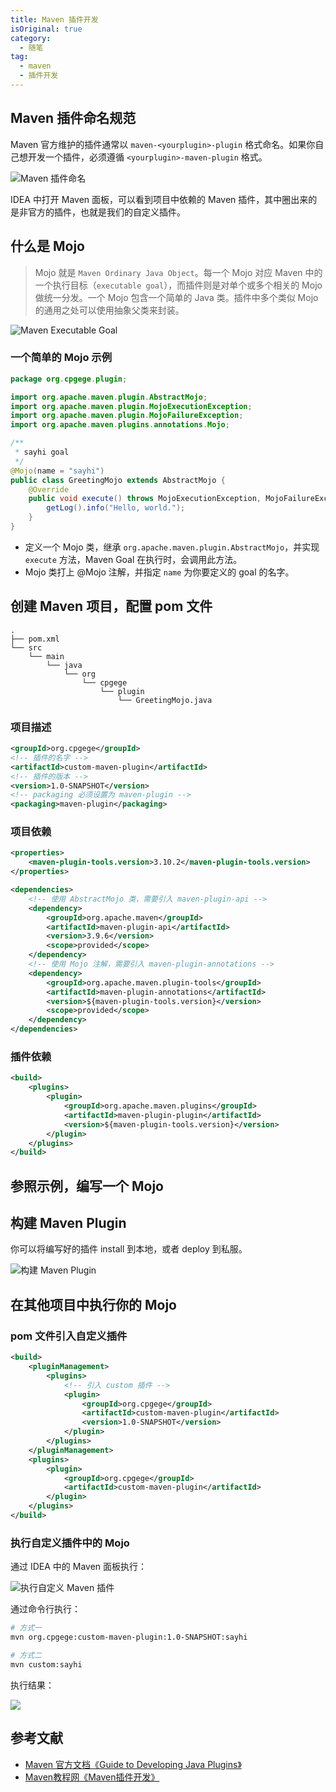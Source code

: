 ```yaml
---
title: Maven 插件开发
isOriginal: true
category:
  - 随笔
tag:
  - maven
  - 插件开发
---
```


## Maven 插件命名规范

Maven 官方维护的插件通常以 `maven-<yourplugin>-plugin` 格式命名。如果你自己想开发一个插件，必须遵循 `<yourplugin>-maven-plugin` 格式。

![Maven 插件命名](./image/Maven插件命名.png)

IDEA 中打开 Maven 面板，可以看到项目中依赖的 Maven 插件，其中圈出来的是非官方的插件，也就是我们的自定义插件。

## 什么是 Mojo

> Mojo 就是 `Maven Ordinary Java Object`。每一个 Mojo 对应 Maven 中的一个执行目标（`executable goal`），而插件则是对单个或多个相关的 Mojo 做统一分发。一个 Mojo 包含一个简单的 Java 类。插件中多个类似 Mojo 的通用之处可以使用抽象父类来封装。

![Maven Executable Goal](./image/Maven-Goal.png)

### 一个简单的 Mojo 示例

```java
package org.cpgege.plugin;

import org.apache.maven.plugin.AbstractMojo;
import org.apache.maven.plugin.MojoExecutionException;
import org.apache.maven.plugin.MojoFailureException;
import org.apache.maven.plugins.annotations.Mojo;

/**
 * sayhi goal
 */
@Mojo(name = "sayhi")
public class GreetingMojo extends AbstractMojo {
    @Override
    public void execute() throws MojoExecutionException, MojoFailureException {
        getLog().info("Hello, world.");
    }
}
```

- 定义一个 Mojo 类，继承 `org.apache.maven.plugin.AbstractMojo`，并实现 `execute` 方法，Maven Goal 在执行时，会调用此方法。
- Mojo 类打上 @Mojo 注解，并指定 `name` 为你要定义的 goal 的名字。

## 创建 Maven 项目，配置 pom 文件

```
.
├── pom.xml
└── src
    └── main
        └── java
            └── org
                └── cpgege
                    └── plugin
                        └── GreetingMojo.java
```

### 项目描述

```xml
<groupId>org.cpgege</groupId>
<!-- 插件的名字 -->
<artifactId>custom-maven-plugin</artifactId>
<!-- 插件的版本 -->
<version>1.0-SNAPSHOT</version>
<!-- packaging 必须设置为 maven-plugin -->
<packaging>maven-plugin</packaging>
```

### 项目依赖

```xml
<properties>
    <maven-plugin-tools.version>3.10.2</maven-plugin-tools.version>
</properties>

<dependencies>
    <!-- 使用 AbstractMojo 类，需要引入 maven-plugin-api -->
    <dependency>
        <groupId>org.apache.maven</groupId>
        <artifactId>maven-plugin-api</artifactId>
        <version>3.9.6</version>
        <scope>provided</scope>
    </dependency>
    <!-- 使用 Mojo 注解，需要引入 maven-plugin-annotations -->
    <dependency>
        <groupId>org.apache.maven.plugin-tools</groupId>
        <artifactId>maven-plugin-annotations</artifactId>
        <version>${maven-plugin-tools.version}</version>
        <scope>provided</scope>
    </dependency>
</dependencies>
```

### 插件依赖

```xml
<build>
    <plugins>
        <plugin>
            <groupId>org.apache.maven.plugins</groupId>
            <artifactId>maven-plugin-plugin</artifactId>
            <version>${maven-plugin-tools.version}</version>
        </plugin>
    </plugins>
</build>
```

## 参照示例，编写一个 Mojo

## 构建 Maven Plugin

你可以将编写好的插件 install 到本地，或者 deploy 到私服。

![构建 Maven Plugin](./image/构建Maven-Plugin.png)

## 在其他项目中执行你的 Mojo

### pom 文件引入自定义插件

```xml
<build>
    <pluginManagement>
        <plugins>
            <!-- 引入 custom 插件 -->
            <plugin>
                <groupId>org.cpgege</groupId>
                <artifactId>custom-maven-plugin</artifactId>
                <version>1.0-SNAPSHOT</version>
            </plugin>
        </plugins>
    </pluginManagement>
    <plugins>
        <plugin>
            <groupId>org.cpgege</groupId>
            <artifactId>custom-maven-plugin</artifactId>
        </plugin>
    </plugins>
</build>
```

### 执行自定义插件中的 Mojo

通过 IDEA 中的 Maven 面板执行：

![执行自定义 Maven 插件](./image/执行自定义Maven插件.png)

通过命令行执行：

```bash
# 方式一
mvn org.cpgege:custom-maven-plugin:1.0-SNAPSHOT:sayhi

# 方式二
mvn custom:sayhi
```

执行结果：

![](./image/自定义Maven插件执行结果.png)

## 参考文献

- [Maven 官方文档《Guide to Developing Java Plugins》](https://maven.apache.org/guides/plugin/guide-java-plugin-development.html)
- [Maven教程网《Maven插件开发》](http://www.mvnbook.com/maven-plugin-develop.html)